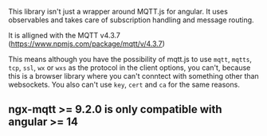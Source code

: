 This library isn't just a wrapper around MQTT.js for angular.
It uses observables and takes care of subscription handling and message routing.

It is alligned with the MQTT v4.3.7 (https://www.npmjs.com/package/mqtt/v/4.3.7)

This means although you have the possibility of mqtt.js to use `mqtt`, `mqtts`, `tcp`, `ssl`, `wx` or `wxs` as the protocol in the client options, you can't, because this is a browser library where you can't conntect with something other than websockets. You also can't use `key`, `cert` and `ca` for the same reasons.


## **ngx-mqtt >= 9.2.0 is only compatible with angular >= 14**
